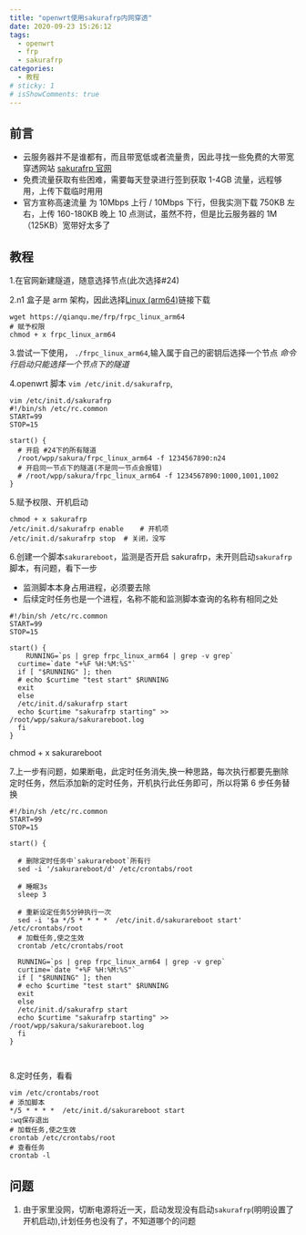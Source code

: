 ```yaml
---
title: "openwrt使用sakurafrp内网穿透"
date: 2020-09-23 15:26:12
tags:
  - openwrt
  - frp
  - sakurafrp
categories:
  - 教程
# sticky: 1
# isShowComments: true
---
```


## 前言

- 云服务器并不是谁都有，而且带宽低或者流量贵，因此寻找一些免费的大带宽穿透网站 [sakurafrp 官网](https://www.natfrp.com/)
- 免费流量获取有些困难，需要每天登录进行签到获取 1-4GB 流量，远程够用，上传下载临时用用
- 官方宣称高速流量 为 10Mbps 上行 / 10Mbps 下行，但我实测下载 750KB 左右，上传 160-180KB 晚上 10 点测试，虽然不符，但是比云服务器的 1M（125KB）宽带好太多了

## 教程

1.在官网新建隧道，随意选择节点(此次选择#24)

2.n1 盒子是 arm 架构，因此选择[Linux (arm64)](https://www.natfrp.com/tunnel/download)链接下载

```
wget https://qianqu.me/frp/frpc_linux_arm64
# 赋予权限
chmod + x frpc_linux_arm64
```

3.尝试一下使用， `./frpc_linux_arm64`,输入属于自己的密钥后选择一个节点 _命令行启动只能选择一个节点下的隧道_

4.openwrt 脚本 `vim /etc/init.d/sakurafrp`,

```
vim /etc/init.d/sakurafrp
#!/bin/sh /etc/rc.common
START=99
STOP=15

start() {
  # 开启 #24下的所有隧道
  /root/wpp/sakura/frpc_linux_arm64 -f 1234567890:n24
  # 开启同一节点下的隧道(不是同一节点会报错)
  # /root/wpp/sakura/frpc_linux_arm64 -f 1234567890:1000,1001,1002
}
```

5.赋予权限、开机启动

```
chmod + x sakurafrp
/etc/init.d/sakurafrp enable 	# 开机项
/etc/init.d/sakurafrp stop	# 关闭，没写
```

6.创建一个脚本`sakurareboot`，监测是否开启 sakurafrp，未开则启动`sakurafrp`脚本，有问题，看下一步

- 监测脚本本身占用进程，必须要去除
- 后续定时任务也是一个进程，名称不能和监测脚本查询的名称有相同之处

```
#!/bin/sh /etc/rc.common
START=99
STOP=15

start() {
    RUNNING=`ps | grep frpc_linux_arm64 | grep -v grep`
  curtime=`date "+%F %H:%M:%S"`
  if [ "$RUNNING" ]; then
  # echo $curtime "test start" $RUNNING
  exit
  else
  /etc/init.d/sakurafrp start
  echo $curtime "sakurafrp starting" >> /root/wpp/sakura/sakurareboot.log
  fi
}
```

chmod + x sakurareboot

7.上一步有问题，如果断电，此定时任务消失,换一种思路，每次执行都要先删除定时任务，然后添加新的定时任务，开机执行此任务即可，所以将第 6 步任务替换

```
#!/bin/sh /etc/rc.common
START=99
STOP=15

start() {

  # 删除定时任务中`sakurareboot`所有行
  sed -i '/sakurareboot/d' /etc/crontabs/root

  # 睡眠3s
  sleep 3

  # 重新设定任务5分钟执行一次
  sed -i '$a */5 * * * *  /etc/init.d/sakurareboot start' /etc/crontabs/root
  # 加载任务,使之生效
  crontab /etc/crontabs/root

  RUNNING=`ps | grep frpc_linux_arm64 | grep -v grep`
  curtime=`date "+%F %H:%M:%S"`
  if [ "$RUNNING" ]; then
  # echo $curtime "test start" $RUNNING
  exit
  else
  /etc/init.d/sakurafrp start
  echo $curtime "sakurafrp starting" >> /root/wpp/sakura/sakurareboot.log
  fi
}
```

```


```

8.定时任务，看看

```
vim /etc/crontabs/root
# 添加脚本
*/5 * * * *  /etc/init.d/sakurareboot start
:wq保存退出
# 加载任务,使之生效
crontab /etc/crontabs/root
# 查看任务
crontab -l
```

## 问题

1. 由于家里没网，切断电源将近一天，启动发现没有启动`sakurafrp`(明明设置了开机启动),计划任务也没有了，不知道哪个的问题
